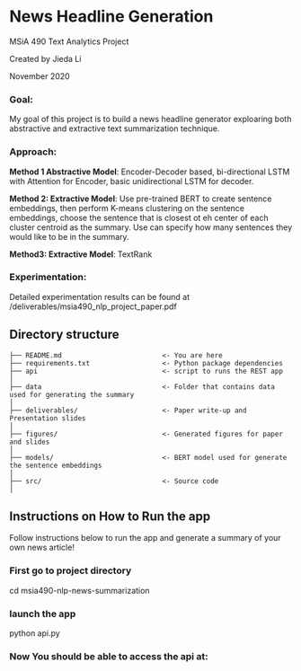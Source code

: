 # **News Headline Generation**

MSiA 490 Text Analytics Project

Created by Jieda Li

November 2020 



### **Goal**: 
My goal of this project is to build a news headline generator exploaring both abstractive and extractive text summarization technique.

### **Approach**: 

**Method 1 Abstractive Model**: Encoder-Decoder based, bi-directional LSTM with Attention for Encoder, basic unidirectional LSTM for decoder.

**Method 2: Extractive Model**: Use pre-trained BERT to create sentence embeddings, then perform K-means clustering on the sentence embeddings, choose the sentence that is closest ot eh center of each cluster centroid as the summary. Use can specify how many sentences they would like to be in the summary.

**Method3: Extractive Model**: TextRank

### **Experimentation**:

Detailed experimentation results can be found at /deliverables/msia490_nlp_project_paper.pdf
 

## Directory structure 

```
├── README.md                         <- You are here
├── requirements.txt                  <- Python package dependencies 
├── api                               <- script to runs the REST app  
│
├── data                              <- Folder that contains data used for generating the summary
│
├── deliverables/                     <- Paper write-up and Presentation slides 
│
├── figures/                          <- Generated figures for paper and slides
│
├── models/                           <- BERT model used for generate the sentence embeddings
│
├── src/                              <- Source code
│

```

## Instructions on How to Run the app

Follow instructions below to run the app and generate a summary of your own news article!

### First go to project directory
  
  cd msia490-nlp-news-summarization

### launch the app

  python api.py

### Now You should be able to access the api at: 


